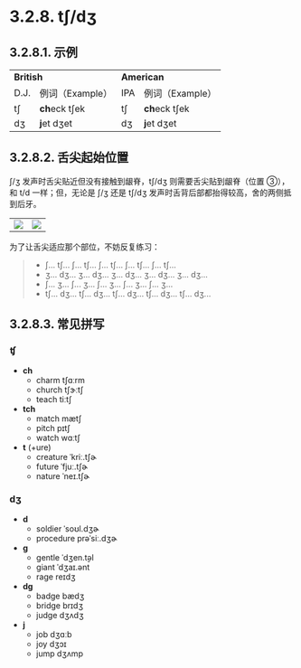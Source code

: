 # 3.2.8. <span class="pho">tʃ/dʒ</span>

## 3.2.8.1. 示例

<table>
<tbody>
<tr>
<td colspan="2"><strong>British</strong></td>
<td colspan="2"><strong>American</strong></td>
</tr>
<tr>
<td>D.J.</td>
<td>例词（Example）</td>
<td>IPA</td>
<td>例词（Example）</td>
</tr>
<tr>
<td><span class="pho">tʃ</span><span class="speak-word-inline" data-audio-uk-male="/audios/uk_phonetics_sound_cheese_2023feb.mp3"></span></td>
<td><b>ch</b>eck <span class="pho alt">tʃek</span><span class="speak-word-inline" data-audio-uk-female="/audios/check-uk-female.mp3" data-audio-uk-male="/audios/check-uk-male.mp3"></span></td>
<td><span class="pho">tʃ</span><span class="speak-word-inline" data-audio-us-male="/audios/us_phonetics_sound_cheese_2023feb.mp3"></span></td>
<td><b>ch</b>eck <span class="pho alt">tʃek</span><span class="speak-word-inline" data-audio-us-female="/audios/check-us-female.mp3" data-audio-us-male="/audios/check-us-male.mp3"></span></td>
</tr>
<tr>
<td><span class="pho">dʒ</span><span class="speak-word-inline" data-audio-uk-male="/audios/uk_phonetics_sound_jump_2023feb.mp3"></span></td>
<td><b>j</b>et <span class="pho alt">dʒet</span><span class="speak-word-inline" data-audio-uk-female="/audios/jet-uk-female.mp3" data-audio-uk-male="/audios/jet-uk-male.mp3"></span></td>
<td><span class="pho">dʒ</span><span class="speak-word-inline" data-audio-us-male="/audios/us_phonetics_sound_jump_2023feb.mp3"></span></td>
<td><b>j</b>et <span class="pho alt">dʒet</span><span class="speak-word-inline" data-audio-us-female="/audios/jet-us-female.mp3" data-audio-us-male="/audios/jet-us-male.mp3"></span></td>
</tr>
</tbody>
</table>

## 3.2.8.2. 舌尖起始位置

<span class="pho">ʃ/ʒ</span> 发声时舌尖贴近但没有接触到龈脊，<span class="pho">tʃ/dʒ</span> 则需要舌尖贴到龈脊（位置 ③），和 <span class="pho">t/d</span> 一样；但，无论是 <span class="pho">ʃ/ʒ</span> 还是 <span class="pho">tʃ/dʒ</span> 发声时舌背后部都抬得较高，舍的两侧抵到后牙。

<table>
<tbody>
<tr>
<td><img src="/images/articulator-tongue-tip-positions.svg"></img></td>
<td><img src="/images/articulator-tongue-tip-chzh.svg"></img></td>
</tr>
</tbody>
</table>

为了让舌尖适应那个部位，不妨反复练习：

> * <span class="pho">ʃ... tʃ... ʃ... tʃ... ʃ... tʃ... ʃ... tʃ... ʃ... tʃ...</span>
> * <span class="pho">ʒ... dʒ... ʒ... dʒ... ʒ... dʒ... ʒ... dʒ... ʒ... dʒ...</span>
> * <span class="pho">ʃ... ʒ... ʃ... ʒ... ʃ... ʒ... ʃ... ʒ... ʃ... ʒ...</span>
> * <span class="pho">tʃ... dʒ... tʃ... dʒ... tʃ... dʒ... tʃ... dʒ... tʃ... dʒ...</span>

## 3.2.8.3. 常见拼写

### <span class="pho">ʧ</span>

* **ch**
  * charm <span class="pho alt">tʃɑːrm</span> <span class="speak-word-inline" data-audio-us-male="/audios/charm-us-male.mp3" data-audio-us-female="/audios/charm-us-female.mp3"></span>
  * church <span class="pho alt">tʃɝːtʃ</span> <span class="speak-word-inline" data-audio-us-male="/audios/church-us-male.mp3" data-audio-us-female="/audios/church-us-female.mp3"></span>
  * teach <span class="pho alt">tiːtʃ</span> <span class="speak-word-inline" data-audio-us-male="/audios/teach-us-male.mp3" data-audio-us-female="/audios/teach-us-female.mp3"></span>
* **tch**
  * match <span class="pho alt">mætʃ</span> <span class="speak-word-inline" data-audio-us-male="/audios/match-us-male.mp3" data-audio-us-female="/audios/match-us-female.mp3"></span>
  * pitch <span class="pho alt">pɪtʃ</span> <span class="speak-word-inline" data-audio-us-male="/audios/pitch-us-male.mp3" data-audio-us-female="/audios/pitch-us-female.mp3"></span>
  * watch <span class="pho alt">wɑːtʃ</span> <span class="speak-word-inline" data-audio-us-male="/audios/watch-us-male.mp3" data-audio-us-female="/audios/watch-us-female.mp3"></span>
* **t** (+ure)
  * creature <span class="pho alt">ˈkriː.tʃɚ</span> <span class="speak-word-inline" data-audio-us-male="/audios/creature-us-male.mp3" data-audio-us-female="/audios/creature-us-female.mp3"></span>
  * future <span class="pho alt">ˈfjuː.tʃɚ</span> <span class="speak-word-inline" data-audio-us-male="/audios/future-us-male.mp3" data-audio-us-female="/audios/future-us-female.mp3"></span>
  * nature <span class="pho alt">ˈneɪ.tʃɚ</span> <span class="speak-word-inline" data-audio-us-male="/audios/nature-us-male.mp3" data-audio-us-female="/audios/nature-us-female.mp3"></span>

### <span class="pho">dʒ</span>

* **d**
  * soldier <span class="pho alt">ˈsoʊl.dʒɚ</span> <span class="speak-word-inline" data-audio-us-male="/audios/soldier-us-male.mp3" data-audio-us-female="/audios/soldier-us-female.mp3"></span>
  * procedure <span class="pho alt">prəˈsiː.dʒɚ</span> <span class="speak-word-inline" data-audio-us-male="/audios/procedure-us-male.mp3" data-audio-us-female="/audios/procedure-us-female.mp3"></span>
* **g**
  * gentle <span class="pho alt">ˈdʒen.t̬əl</span> <span class="speak-word-inline" data-audio-us-male="/audios/gentle-us-male.mp3" data-audio-us-female="/audios/gentle-us-female.mp3"></span>
  * giant <span class="pho alt">ˈdʒaɪ.ənt</span> <span class="speak-word-inline" data-audio-us-male="/audios/giant-us-male.mp3" data-audio-us-female="/audios/giant-us-female.mp3"></span>
  * rage <span class="pho alt">reɪdʒ</span> <span class="speak-word-inline" data-audio-us-male="/audios/rage-us-male.mp3" data-audio-us-female="/audios/rage-us-female.mp3"></span>
* **dg**
  * badge <span class="pho alt">bædʒ</span> <span class="speak-word-inline" data-audio-us-male="/audios/badge-us-male.mp3" data-audio-us-female="/audios/badge-us-female.mp3"></span>
  * bridge <span class="pho alt">brɪdʒ</span> <span class="speak-word-inline" data-audio-us-male="/audios/bridge-us-male.mp3" data-audio-us-female="/audios/bridge-us-female.mp3"></span>
  * judge <span class="pho alt">dʒʌdʒ</span> <span class="speak-word-inline" data-audio-us-male="/audios/judge-us-male.mp3" data-audio-us-female="/audios/judge-us-female.mp3"></span>
* **j**
  * job <span class="pho alt">dʒɑːb</span> <span class="speak-word-inline" data-audio-us-male="/audios/job-us-male.mp3" data-audio-us-female="/audios/job-us-female.mp3"></span>
  * joy <span class="pho alt">dʒɔɪ</span> <span class="speak-word-inline" data-audio-us-male="/audios/joy-us-male.mp3" data-audio-us-female="/audios/joy-us-female.mp3"></span>
  * jump <span class="pho alt">dʒʌmp</span> <span class="speak-word-inline" data-audio-us-male="/audios/jump-us-male.mp3" data-audio-us-female="/audios/jump-us-female.mp3"></span>
